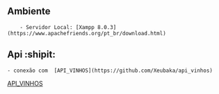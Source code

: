 ## Ambiente
```
    - Servidor Local: [Xampp 8.0.3](https://www.apachefriends.org/pt_br/download.html)
```

## Api :shipit:
    - conexão com  [API_VINHOS](https://github.com/Xeubaka/api_vinhos)

[API_VINHOS](https://github.com/Xeubaka/api_vinhos)

